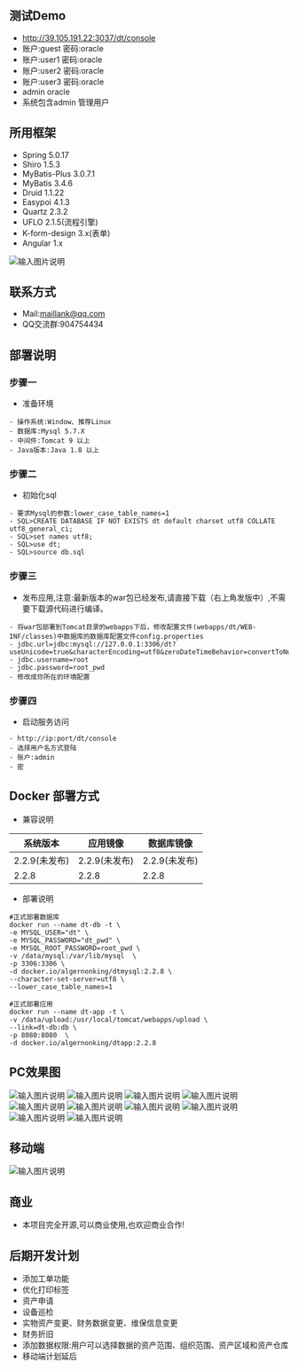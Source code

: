 
## 测试Demo
- http://39.105.191.22:3037/dt/console
- 账户:guest 密码:oracle
- 账户:user1 密码:oracle
- 账户:user2 密码:oracle
- 账户:user3 密码:oracle
- admin oracle
- 系统包含admin 管理用户

## 所用框架
- Spring 5.0.17
- Shiro 1.5.3
- MyBatis-Plus 3.0.7.1
- MyBatis 3.4.6
- Druid 1.1.22
- Easypoi 4.1.3
- Quartz 2.3.2
- UFLO 2.1.5(流程引擎)
- K-form-design 3.x(表单)
- Angular 1.x

![输入图片说明](https://images.gitee.com/uploads/images/2020/0626/151044_1cfbb43b_448530.png "WechatIMG170.png")

## 联系方式
- Mail:maillank@qq.com
- QQ交流群:904754434


## 部署说明
### 步骤一
- 准备环境
```
- 操作系统:Window、推荐Linux
- 数据库:Mysql 5.7.X
- 中间件:Tomcat 9 以上
- Java版本:Java 1.8 以上
```

### 步骤二
- 初始化sql
```
- 要求Mysql的参数:lower_case_table_names=1
- SQL>CREATE DATABASE IF NOT EXISTS dt default charset utf8 COLLATE utf8_general_ci;
- SQL>set names utf8;
- SQL>use dt;
- SQL>source db.sql
```

### 步骤三
- 发布应用,注意:最新版本的war包已经发布,请直接下载（右上角发版中）,不需要下载源代码进行编译。
```
- 将war包部署到Tomcat目录的webapps下后，修改配置文件(webapps/dt/WEB-INF/classes)中数据库的数据库配置文件config.properties
- jdbc.url=jdbc:mysql://127.0.0.1:3306/dt?useUnicode=true&characterEncoding=utf8&zeroDateTimeBehavior=convertToNull&useSSL=false&useJDBCCompliantTimezoneShift=true&useLegacyDatetimeCode=false&serverTimezone=UTC
- jdbc.username=root
- jdbc.password=root_pwd
- 修改成你所在的环境配置
```

### 步骤四
- 启动服务访问
```
- http://ip:port/dt/console
- 选择用户名方式登陆
- 账户:admin 
- 密
```

 
## Docker 部署方式
- 兼容说明

| 系统版本         |   应用镜像       | 数据库镜像 |  
| ----------   | ------------- | ----------- |  
| 2.2.9(未发布) | 2.2.9(未发布)  |   2.2.9(未发布)|   
| 2.2.8       | 2.2.8          |   2.2.8     |      
  
- 部署说明  
```
#正式部署数据库
docker run --name dt-db -t \
-e MYSQL_USER="dt" \
-e MYSQL_PASSWORD="dt_pwd" \
-e MYSQL_ROOT_PASSWORD=root_pwd \
-v /data/mysql:/var/lib/mysql  \
-p 3306:3306 \
-d docker.io/algernonking/dtmysql:2.2.8 \
--character-set-server=utf8 \
--lower_case_table_names=1

#正式部署应用
docker run --name dt-app -t \
-v /data/upload:/usr/local/tomcat/webapps/upload \
--link=dt-db:db \
-p 8080:8080  \
-d docker.io/algernonking/dtapp:2.2.8
```


## PC效果图
![输入图片说明](https://images.gitee.com/uploads/images/2019/1112/130924_93070844_448530.jpeg "11.jpg")
![输入图片说明](https://images.gitee.com/uploads/images/2020/0506/130904_339165e8_448530.png "1.png")
![输入图片说明](https://images.gitee.com/uploads/images/2019/1112/124506_47c9ca08_448530.jpeg "2.jpg")
![输入图片说明](https://images.gitee.com/uploads/images/2019/1117/211517_8ba3a822_448530.jpeg "11.jpg")
![输入图片说明](https://images.gitee.com/uploads/images/2019/1121/222157_1ae13ef1_448530.jpeg "55.jpeg")
![输入图片说明](https://images.gitee.com/uploads/images/2019/1117/211528_0797dbbb_448530.jpeg "22.jpg")
![输入图片说明](https://images.gitee.com/uploads/images/2019/1117/211538_1e78d9a4_448530.jpeg "33.jpg")
![输入图片说明](https://images.gitee.com/uploads/images/2019/1112/124530_b7e7847b_448530.jpeg "4.jpg")
![输入图片说明](https://images.gitee.com/uploads/images/2019/1112/124540_62166efa_448530.jpeg "5.jpg")
![输入图片说明](https://images.gitee.com/uploads/images/2019/1205/213815_ad2975a7_448530.png "lc.png")
 
## 移动端
![输入图片说明](https://images.gitee.com/uploads/images/2020/0517/102238_f51306f9_448530.png "WechatIMG156.png")


## 商业
- 本项目完全开源,可以商业使用,也欢迎商业合作!

## 后期开发计划
- 添加工单功能
- 优化打印标签
- 资产申请
- 设备巡检
- 实物资产变更、财务数据变更、维保信息变更
- 财务折旧
- 添加数据权限:用户可以选择数据的资产范围、组织范围、资产区域和资产仓库
- 移动端计划延后



 
